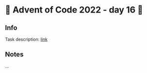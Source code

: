 # 🎄 Advent of Code 2022 - day 16 🎄

## Info

Task description: [link](https://adventofcode.com/2022/day/16)

## Notes

...
